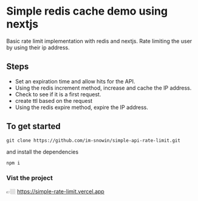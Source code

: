 # Simple redis cache demo using nextjs

Basic rate limit implementation with redis and nextjs. Rate limiting the user by using their ip address.

## Steps

-   Set an expiration time and allow hits for the API.
-   Using the redis increment method, increase and cache the IP address.
-   Check to see if it is a first request.
-   create ttl based on the request
-   Using the redis expire method, expire the IP address.

## To get started

`git clone https://github.com/im-snowin/simple-api-rate-limit.git`

and install the dependencies

`npm i`

### Vist the project

👉🏼 https://simple-rate-limit.vercel.app
